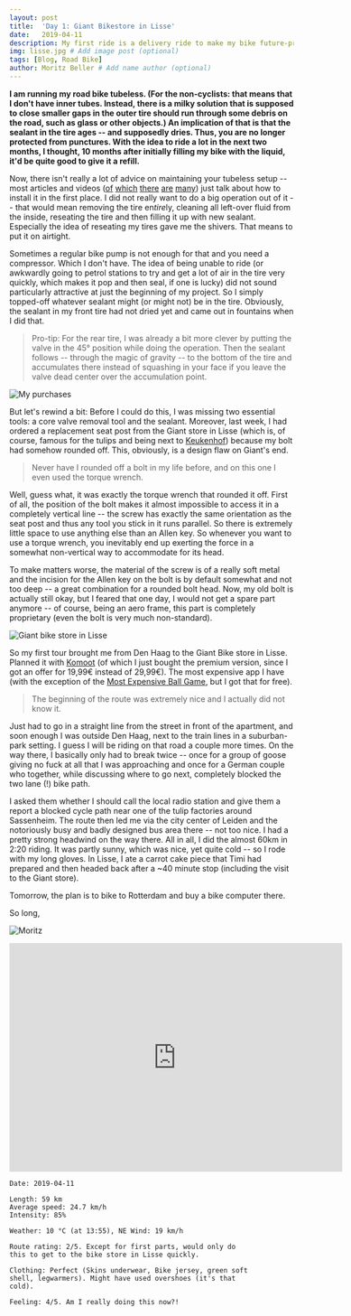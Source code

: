 ```yaml
---
layout: post
title:  'Day 1: Giant Bikestore in Lisse'
date:   2019-04-11
description: My first ride is a delivery ride to make my bike future-proof
img: lisse.jpg # Add image post (optional)
tags: [Blog, Road Bike]
author: Moritz Beller # Add name author (optional)
---
```


**I am running my road bike tubeless. (For the non-cyclists: that
means that I don't have inner tubes. Instead, there is a milky
solution that is supposed to close smaller gaps in the outer tire
should run through some debris on the road, such as glass or other
objects.) An implication of that is that the sealant in the tire ages --
and supposedly dries. Thus, you are no longer protected from
punctures. With the idea to ride a lot in the next two months, I
thought, 10 months after initially filling my bike with the liquid,
it'd be quite good to give it a refill.**

Now, there isn't really a lot of advice on maintaining your
tubeless setup -- most articles and videos
([of](https://www.youtube.com/watch?v=rCthWmUB2SQ)
[which](https://www.youtube.com/watch?v=UYvDlOqdmSI)
[there](https://roadcyclinguk.com/gear/buyers-guide-go-tubeless.html)
[are](https://www.bike-components.de/blog/en/2015/05/how-to-go-tubeless/)
[many](https://www.youtube.com/watch?v=_jIf7CJ8QCI)) just
talk about how to install it in the first place. I did not
really want to do a big operation out of it -- that would
mean removing the tire en*tire*ly, cleaning all left-over
fluid from the inside, reseating the tire and then filling
it up with new sealant. Especially the idea of reseating my
tires gave me the shivers. That means to put it on
airtight.

Sometimes a regular bike pump is not enough for that and you need a
compressor. Which I don't have. The idea of being unable to ride (or
awkwardly going to petrol stations to try and get a lot of air in the
tire very quickly, which makes it pop and then seal, if one is lucky)
did not sound particularly attractive at just the beginning of my
project. So I simply topped-off whatever sealant might (or might not)
be in the tire. Obviously, the sealant in my front tire had not
dried yet and came out in fountains when I did that.

> Pro-tip: For the rear tire, I was already a bit more clever by
putting the valve in the 45° position while doing the operation. Then
the sealant follows -- through the magic of gravity -- to the bottom
of the tire and accumulates there instead of squashing in your face if
you leave the valve dead center over the accumulation point.

![My purchases]({{site.baseurl}}/assets/img/tubeless.jpg)

But let's rewind a bit: Before I could do this, I was missing two
essential tools: a core valve removal tool and the sealant. Moreover,
last week, I had ordered a replacement seat post from the Giant store
in Lisse (which is, of course, famous for the tulips and being next to
[Keukenhof](https://keukenhof.nl/en/)) because my bolt had somehow
rounded off. This, obviously, is a design flaw on Giant's end.

> Never have I rounded off a bolt in my
life before, and on this one I even used the torque wrench.

Well, guess what, it was exactly the torque wrench that rounded it
off. First of all, the position of the bolt makes it almost impossible
to access it in a completely vertical line -- the screw has exactly
the same orientation as the seat post and thus any tool you stick in it
runs parallel. So there is extremely little space to use anything else
than an Allen key. So whenever you want to use a torque wrench, you
inevitably end up exerting the force in a somewhat non-vertical way
to accommodate for its head.

To make matters worse, the material of the screw is of a really soft
metal and the incision for the Allen key on the bolt is by default
somewhat and not too deep -- a great combination for a rounded bolt
head. Now, my old bolt is actually still okay, but I feared that one
day, I would not get a spare part anymore -- of course, being an aero
frame, this part is completely proprietary (even the bolt is very much
non-standard).

![Giant bike store in Lisse]({{site.baseurl}}/assets/img/giantstore.jpg)

So my first tour brought me from Den Haag to the Giant Bike store in
Lisse. Planned it with [Komoot](https://www.komoot.com/) (of which I
just bought the premium version, since I got an offer for 19,99€
instead of 29,99€). The most expensive app I have (with the exception
of the [Most Expensive Ball
Game](https://play.google.com/store/apps/details?id=com.jahaa.mostexpensiveballgame), but I got that for free).

> The beginning of the route was extremely nice and I actually did not
know it.

Just had to go in a straight line from the street in front of the
apartment, and soon enough I was outside Den Haag, next to the train
lines in a suburban-park setting. I guess I will be riding on that road
a couple more times. On the way there, I basically only had to break
twice -- once for a group of goose giving no fuck at all that I was
approaching and once for a German couple who together, while
discussing where to go next, completely blocked the two lane (!) bike
path.


I asked them whether I should call the local radio station and give
them a report a blocked cycle path near one of the tulip factories
around Sassenheim. The route then led me via the city center of
Leiden and the notoriously busy and badly designed bus area there --
not too nice. I had a pretty strong headwind on the way there. All in
all, I did the almost 60km in 2:20 riding. It was partly sunny, which
was nice, yet quite cold -- so I rode with my long gloves. In Lisse, I
ate a carrot cake piece that Timi had prepared and then headed back
after a ~40 minute stop (including the visit to the Giant store).

Tomorrow, the plan is to bike to Rotterdam and buy a bike computer
there.

So long,

![Moritz]({{site.baseurl}}/assets/img/moritz.png)


<iframe height='405' width='590' frameborder='0'
allowtransparency='true' scrolling='no'
src='https://www.strava.com/activities/2281907641/embed/73c2537f61841a4c7e03ecc7d24d06eea6224de5'></iframe>


```
Date: 2019-04-11

Length: 59 km
Average speed: 24.7 km/h
Intensity: 85%

Weather: 10 °C (at 13:55), NE Wind: 19 km/h

Route rating: 2/5. Except for first parts, would only do
this to get to the bike store in Lisse quickly.

Clothing: Perfect (Skins underwear, Bike jersey, green soft
shell, legwarmers). Might have used overshoes (it's that
cold).

Feeling: 4/5. Am I really doing this now?!

```